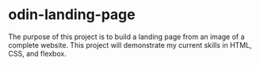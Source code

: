 # odin-landing-page
The purpose of this project is to build a landing page from an image of a complete website. This project will demonstrate my current skills in HTML, CSS, and flexbox.
